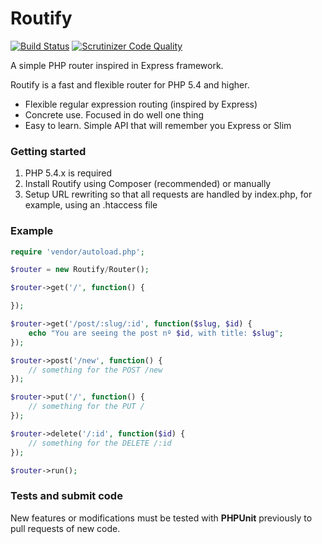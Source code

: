 Routify
=======
[![Build Status](https://travis-ci.org/SiroDiaz/Routify.svg)](https://travis-ci.org/SiroDiaz/Routify)
[![Scrutinizer Code Quality](https://scrutinizer-ci.com/g/SiroDiaz/Routify/badges/quality-score.png?b=master)](https://scrutinizer-ci.com/g/SiroDiaz/Routify/?branch=master)

A simple PHP router inspired in Express framework.


Routify is a fast and flexible router for PHP 5.4 and higher.

- Flexible regular expression routing (inspired by Express)
- Concrete use. Focused in do well one thing
- Easy to learn. Simple API that will remember you Express or Slim

### Getting started

1. PHP 5.4.x is required
2. Install Routify using Composer (recommended) or manually
3. Setup URL rewriting so that all requests are handled by index.php, for example, using an .htaccess file

### Example

```php
require 'vendor/autoload.php';

$router = new Routify/Router();

$router->get('/', function() {

});

$router->get('/post/:slug/:id', function($slug, $id) {
	echo "You are seeing the post nº $id, with title: $slug";
});

$router->post('/new', function() {
	// something for the POST /new
});

$router->put('/', function() {
	// something for the PUT /
});

$router->delete('/:id', function($id) {
	// something for the DELETE /:id
});

$router->run();
```

### Tests and submit code

New features or modifications must be tested with **PHPUnit** previously to pull requests of new code.